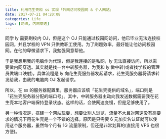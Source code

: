 ```yaml
---
title: 利用花生壳和 ss 实现「外网访问校园网 & 个人网站」
date: 2017-07-21 04:20:08
categories: Life
tags: [网络, 内网穿透]
---
```

同学 ly 需要刷校内 OJ，但是这个 OJ 只能通过校园网访问，他已毕业无法连接校园网，并且学校的 VPN 只供教职工使用。为了刷题效率，最好能让他访问校园网。在他的卑微请求下，我勉强同意帮他。

于是我想用我的电脑作为代理，但是我连接的是私网，ly 无法直接访问，所以需要做内网穿透。其实就是找一台中转服务器，为我和 ly 做中转(或者找学校的管理员做端口映射)。具体流程是 ly 向花生壳服务器发起请求，花生壳服务器将请求转发给我，由我的电脑向 OJ 发起请求。

所以，在 ss 的服务器配置里，服务器应该填「花生壳提供的域名」，端口则是「花生壳服务器分配的端口号」。其中，中转服务器主动向我发送数据需要我在花生壳本地客户端保持登录状态。这样的话，会使网速变慢，但是足够使用了。

另一种情况是，搭建一个网站玩耍，想要让别人浏览，流量不大且对网速没有高要求的情况下用花生壳是一个不错的选择。原因是只需要 6 元加实名认证就可以使用这个服务器，虽然每个月有 1G 流量限制，但还是非常划算的(直接用 VPS 也很方便)。

